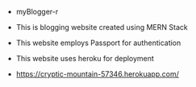 - myBlogger-r

 - This is blogging website created using MERN Stack
 - This website employs Passport for authentication
 - This website uses heroku for deployment 
 - https://cryptic-mountain-57346.herokuapp.com/

